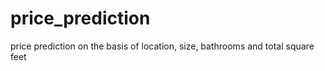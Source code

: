 # price_prediction
price prediction on the basis of location, size, bathrooms and total square feet
